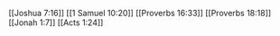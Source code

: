 [[Joshua 7:16]]
[[1 Samuel 10:20]]
[[Proverbs 16:33]]
[[Proverbs 18:18]]
[[Jonah 1:7]]
[[Acts 1:24]]

